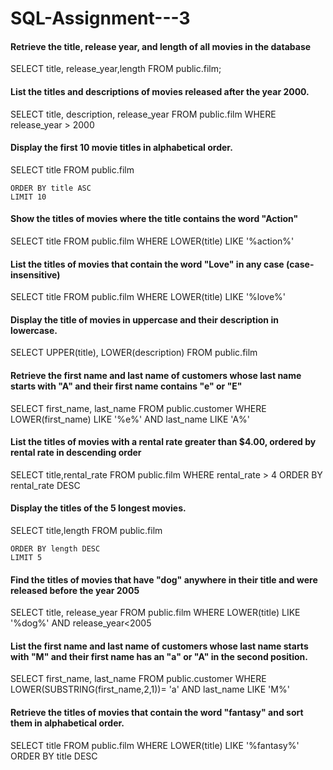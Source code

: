 # SQL-Assignment---3

#### Retrieve the title, release year, and length of all movies in the database

SELECT title, release_year,length
	FROM public.film;


#### List the titles and descriptions of movies released after the year 2000.

SELECT title, description, release_year
	FROM public.film
	WHERE release_year > 2000

#### Display the first 10 movie titles in alphabetical order.

SELECT title
	FROM public.film
	
	ORDER BY title ASC
	LIMIT 10  

#### Show the titles of movies where the title contains the word "Action"

SELECT title
	FROM public.film
	WHERE LOWER(title) LIKE '%action%'
	

#### List the titles of movies that contain the word "Love" in any case (case-insensitive)

SELECT title
	FROM public.film
	WHERE LOWER(title) LIKE '%love%'
	
#### Display the title of movies in uppercase and their description in lowercase.

SELECT UPPER(title), LOWER(description)
	FROM public.film
	

#### Retrieve the first name and last name of customers whose last name starts with "A" and their first name contains "e" or "E"


SELECT first_name, last_name
	FROM public.customer
	WHERE LOWER(first_name) LIKE '%e%' AND last_name LIKE 'A%'

#### List the titles of movies with a rental rate greater than $4.00, ordered by rental rate in descending order

SELECT title,rental_rate
	FROM public.film
	WHERE rental_rate > 4
	ORDER BY rental_rate DESC

#### Display the titles of the 5 longest movies.

SELECT title,length
	FROM public.film
	
	ORDER BY length DESC
	LIMIT 5


#### Find the titles of movies that have "dog" anywhere in their title and were released before the year 2005

SELECT title, release_year
	FROM public.film
	WHERE LOWER(title) LIKE '%dog%' AND release_year<2005
	
#### List the first name and last name of customers whose last name starts with "M" and their first name has an "a" or "A" in the second position.
SELECT first_name, last_name
	FROM public.customer
	WHERE LOWER(SUBSTRING(first_name,2,1))= 'a'  AND last_name LIKE 'M%'

#### Retrieve the titles of movies that contain the word "fantasy" and sort them in alphabetical order.	

SELECT title 
	FROM public.film
	WHERE LOWER(title) LIKE '%fantasy%'
	ORDER BY title DESC
